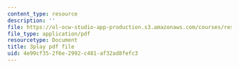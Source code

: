 ```yaml
---
content_type: resource
description: ''
file: https://ol-ocw-studio-app-production.s3.amazonaws.com/courses/res-env-003-earthdnas-climate-101-fall-2019/4e99cf352f6e2992c481af32ad8fefc3_L8N_KZBHeIA.pdf
file_type: application/pdf
resourcetype: Document
title: 3play pdf file
uid: 4e99cf35-2f6e-2992-c481-af32ad8fefc3
---
```

